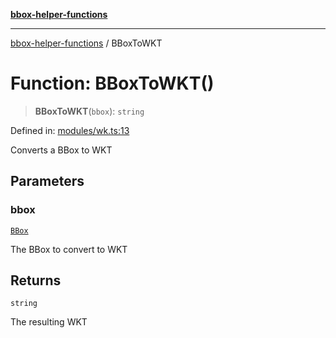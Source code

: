 [**bbox-helper-functions**](../README.md)

***

[bbox-helper-functions](../README.md) / BBoxToWKT

# Function: BBoxToWKT()

> **BBoxToWKT**(`bbox`): `string`

Defined in: [modules/wk.ts:13](https://github.com/alrico88/bbox-helper-functions/blob/master/src/modules/wk.ts#L13)

Converts a BBox to WKT

## Parameters

### bbox

[`BBox`](../type-aliases/BBox.md)

The BBox to convert to WKT

## Returns

`string`

The resulting WKT
